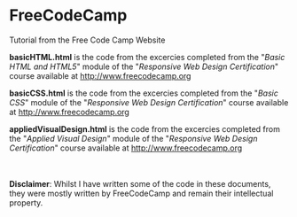 # FreeCodeCamp
Tutorial from the Free Code Camp Website

<b>basicHTML.html</b> is the code from the excercies completed from the "<i>Basic HTML and HTML5</i>" module of the "<i>Responsive Web Design Certification</i>" course available at http://www.freecodecamp.org

<b>basicCSS.html</b> is the code from the excercies completed from the "<i>Basic CSS</i>" module of the "<i>Responsive Web Design Certification</i>" course available at http://www.freecodecamp.org

<b>appliedVisualDesign.html</b> is the code from the excercies completed from the "<i>Applied Visual Design</i>" module of the "<i>Responsive Web Design Certification</i>" course available at http://www.freecodecamp.org


</br></br>
<b>Disclaimer</b>: Whilst I have written some of the code in these documents, they were mostly written by FreeCodeCamp and remain their intellectual property.
